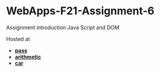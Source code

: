 # WebApps-F21-Assignment-6
Assignment introduction Java Script and DOM

Hosted at
- **[pass]( https://44-563-webapps-f21.github.io/webapps-f21-assignment-6-sujith1233/pass.html)**
- **[arithmetic]( https://44-563-webapps-f21.github.io/webapps-f21-assignment-6-sujith1233/arithmetic.html)**
- **[car]( https://44-563-webapps-f21.github.io/webapps-f21-assignment-6-sujith1233/car.html)**
